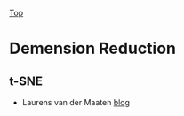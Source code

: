 [Top](index.md)

# Demension Reduction

## t-SNE

- Laurens van der Maaten [blog](https://lvdmaaten.github.io/tsne/)
